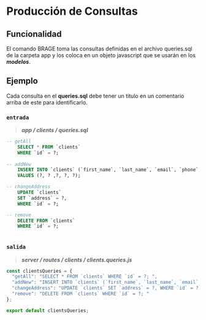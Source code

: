 # Producción de Consultas

## Funcionalidad

El comando BRAGE toma las consultas definidas en el archivo queries.sql de la carpeta app y los coloca en un objeto javascript que se usarán en los ***modelos***.

## Ejemplo

Cada consulta en el **queries.sql** debe tener un titulo en un comentario arriba de este para identificarlo.

### `entrada`

> ***app / clients / queries.sql***

```sql 
-- getAll
    SELECT * FROM `clients`
    WHERE `id` = ?;
    
-- addNew
    INSERT INTO `clients` (`first_name`, `last_name`, `email`, `phone`, `address`)
    VALUES (?, ? ,?, ?, ?);

-- changeAddress
    UPDATE `clients`
    SET `address` = ?,
    WHERE `id` = ?;

-- remove
    DELETE FROM `clients`
    WHERE `id` = ?;
    
```

### `salida`

> ***server / routes / clients / clients.queries.js***

```js
const clientsQueries = {
  "getAll": "SELECT * FROM `clients` WHERE `id` = ?; ",
  "addNew": "INSERT INTO `clients` (`first_name`, `last_name`, `email`, `phone`, `address`) VALUES (?, ? ,?, ?, ?); ",
  "changeAddress": "UPDATE `clients` SET `address` = ?, WHERE `id` = ?; ",
  "remove": "DELETE FROM `clients` WHERE `id` = ?; "
};

export default clientsQueries;
```